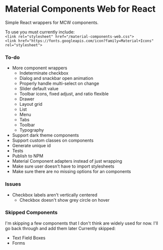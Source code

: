 # Material Components Web for React
Simple React wrappers for MCW components.

To use you must currently include:  
`<link rel="stylesheet" href="/material-components-web.css">`  
`<link href="https://fonts.googleapis.com/icon?family=Material+Icons" rel="stylesheet">`  

### To-do
- More component wrappers
  - Indeterminate checkbox
  - Dialog and snackbar open animation
  - Properly handle multi-select on change
  - Slider default value
  - Toolbar icons, fixed adjust, and ratio flexible
  - Drawer
  - Layout grid
  - List
  - Menu
  - Tabs
  - Toolbar
  - Typography
- Support dark theme components
- Support custom classes on components
- Generate unique id
- Tests
- Publish to NPM
- Material Component adapters instead of just wrapping
- Make sure user doesn't have to import stylesheets
- Make sure there are no missing options for an components

### Issues
- Checkbox labels aren't vertically centered
  - Checkbox doesn't show grey circle on hover

### Skipped Components
I'm skipping a few components that I don't think are widely used for now. I'll go back through and add them later
Currently skipped:
- Text Field Boxes
- Forms
